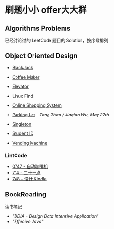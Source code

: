 # 刷题小小 offer大大群

## Algorithms Problems

已经讨论过的 LeetCode 题目的 Solution，按序号排列



## Object Oriented Design

- [BlackJack](https://github.com/openview2017/leetcode-group-solution/tree/main/Object%20Oriented%20Design/Black%20Jack)
- [Coffee Maker](https://github.com/openview2017/leetcode-group-solution/tree/main/Object%20Oriented%20Design/Coffee%20Maker)
- [Elevator](https://github.com/openview2017/leetcode-group-solution/tree/main/Object%20Oriented%20Design/Elevator)
- [Linux Find](https://github.com/openview2017/leetcode-group-solution/tree/main/Object%20Oriented%20Design/Linux%20Find)
- [Online Shopping System](https://github.com/openview2017/leetcode-group-solution/tree/main/Object%20Oriented%20Design/Online%20Shopping%20System)

- [Parking Lot](https://github.com/openview2017/leetcode-group-solution/tree/main/Object%20Oriented%20Design/Parking%20Lot)  - *Tang Zhao / Jiaqian Wu, May 27th*

- [Singleton](https://github.com/openview2017/leetcode-group-solution/tree/main/Object%20Oriented%20Design/Singleton)
- [Student ID](https://github.com/openview2017/leetcode-group-solution/tree/main/Object%20Oriented%20Design/Student%20ID)
- [Vending Machine](https://github.com/openview2017/leetcode-group-solution/tree/main/Object%20Oriented%20Design/Vending%20Machine)

### LintCode

- [0747 -  自动咖啡机](https://github.com/openview2017/leetcode-group-solution/tree/main/Object%20Oriented%20Design/LintCode%20-%20747%20-%E8%87%AA%E5%8A%A8%E5%92%96%E5%95%A1%E6%9C%BA)
- [714 - 二十一点](https://github.com/openview2017/leetcode-group-solution/tree/main/Object%20Oriented%20Design/LintCode%20-%20714%20-%20%20%E4%BA%8C%E5%8D%81%E4%B8%80%E7%82%B9) 
- [748 - 设计 Kindle](https://github.com/openview2017/leetcode-group-solution/tree/main/Object%20Oriented%20Design/LintCode%20-%20748%20-%20%E8%AE%BE%E8%AE%A1Kindle%20) 


## BookReading

读书笔记

- *"DDIA - Design Data Intensive Application"*
- *"Effecive Java"*